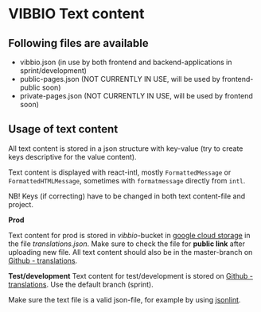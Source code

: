 # VIBBIO Text content

## Following files are available
 - vibbio.json (in use by both frontend and backend-applications in sprint/development)
 - public-pages.json (NOT CURRENTLY IN USE, will be used by frontend-public soon)
 - private-pages.json (NOT CURRENTLY IN USE, will be used by frontend soon)

## Usage of text content

All text content is stored in a json structure with key-value (try to create keys descriptive for the value content).

Text content is displayed with react-intl, mostly `FormattedMessage` or `FormattedHTMLMessage`, sometimes with `formatmessage` directly from `intl`.

NB! Keys (if correcting) have to be changed in both text content-file and project.

**Prod**

Text content for prod is stored in *vibbio*-bucket in [google cloud storage](https://console.cloud.google.com/storage/browser/vibbio?project=vibbioexpress) in the file *translations.json*.
Make sure to check the file for **public link** after uploading new file. All text content should also be in the master-branch on [Github - translations](https://github.com/vibbio/translations).  
 
**Test/development**
Text content for test/development is stored on [Github - translations](https://raw.githubusercontent.com/vibbio/translations/).
Use the default branch (sprint). 

Make sure the text file is a valid json-file, for example by using [jsonlint](https://jsonlint.com/).

